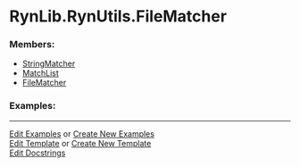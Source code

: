 # <a id="RynLib.RynUtils.FileMatcher">RynLib.RynUtils.FileMatcher</a>
    


### Members:

  - [StringMatcher](FileMatcher/StringMatcher.md)
  - [MatchList](FileMatcher/MatchList.md)
  - [FileMatcher](FileMatcher/FileMatcher.md)

### Examples:



___

[Edit Examples](https://github.com/McCoyGroup/References/edit/gh-pages/Documentation/examples/RynLib/RynUtils/FileMatcher.md) or 
[Create New Examples](https://github.com/McCoyGroup/References/new/gh-pages/?filename=Documentation/examples/RynLib/RynUtils/FileMatcher.md) <br/>
[Edit Template](https://github.com/McCoyGroup/References/edit/gh-pages/Documentation/templates/RynLib/RynUtils/FileMatcher.md) or 
[Create New Template](https://github.com/McCoyGroup/References/new/gh-pages/?filename=Documentation/templates/RynLib/RynUtils/FileMatcher.md) <br/>
[Edit Docstrings](https://github.com/McCoyGroup/RynLib/edit/master/RynUtils/FileMatcher/__init__.py?message=Update%20Docs)